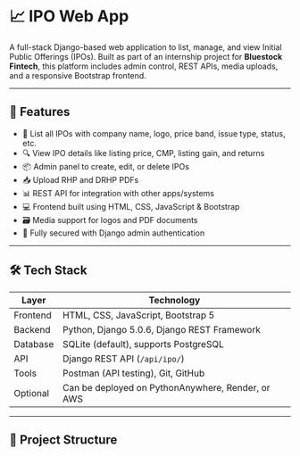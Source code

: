 # 📈 IPO Web App

A full-stack Django-based web application to list, manage, and view Initial Public Offerings (IPOs). Built as part of an internship project for **Bluestock Fintech**, this platform includes admin control, REST APIs, media uploads, and a responsive Bootstrap frontend.

---

## 🚀 Features

- 🏢 List all IPOs with company name, logo, price band, issue type, status, etc.
- 🔍 View IPO details like listing price, CMP, listing gain, and returns
- 📦 Admin panel to create, edit, or delete IPOs 
- 📥 Upload RHP and DRHP PDFs
- 📊 REST API for integration with other apps/systems
- 💻 Frontend built using HTML, CSS, JavaScript & Bootstrap
- 🗃️ Media support for logos and PDF documents
- 🔐 Fully secured with Django admin authentication

---

## 🛠️ Tech Stack

| Layer       | Technology               |
|-------------|---------------------------|
| Frontend    | HTML, CSS, JavaScript, Bootstrap 5 |
| Backend     | Python, Django 5.0.6, Django REST Framework |
| Database    | SQLite (default), supports PostgreSQL |
| API         | Django REST API (`/api/ipo/`) |
| Tools       | Postman (API testing), Git, GitHub |
| Optional    | Can be deployed on PythonAnywhere, Render, or AWS |

---

## 📁 Project Structure

